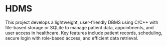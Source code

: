 # HDMS
This project develops a lightweight, user-friendly DBMS using C/C++ with file-based storage or SQLite to manage patient data, appointments, and user access in healthcare. Key features include patient records, scheduling, secure login with role-based access, and efficient data retrieval.
